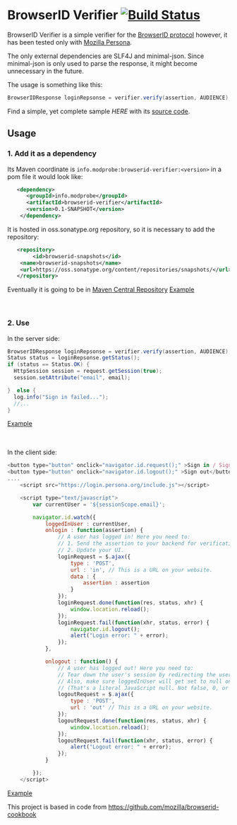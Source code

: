 # BrowserID Verifier [![Build Status](https://travis-ci.org/user454322/browserid-verifier.png?branch=master)](https://travis-ci.org/user454322/browserid-verifier)



BrowserID Verifier is a simple verifier for the [BrowserID protocol](https://github.com/mozilla/id-specs/blob/prod/browserid/index.md) however, it has been tested only with [Mozilla Persona](https://login.persona.org/about).

The only external dependencies are SLF4J and minimal-json. 
Since minimal-json is only used to parse the response, it might become unnecessary in the future.


The usage is something like this:
```java
BrowserIDResponse loginRepsonse = verifier.verify(assertion, AUDIENCE);
```

Find a simple, yet complete sample *HERE* with its [source code](https://github.com/user454322/browserid-verifier/tree/master/sample).

## Usage
### 1. Add it as a dependency
 Its Maven coordinate is `info.modprobe:browserid-verifier:<version>` in a pom file it would look like:
```xml
   <dependency>
      <groupId>info.modprobe</groupId>
      <artifactId>browserid-verifier</artifactId>
      <version>0.1-SNAPSHOT</version>
    </dependency>
```

It is hosted in oss.sonatype.org repository, so it is necessary to add the repository:
```xml
   <repository>
        <id>browserid-snapshots</id>
	<name>browserid-snapshots</name>
	<url>https://oss.sonatype.org/content/repositories/snapshots/</url>
   </repository>
```
Eventually it is going to be in [Maven Central Repository](http://search.maven.org)
[Example](https://github.com/user454322/browserid-verifier/blob/master/sample/pom.xml)

　　 


### 2. Use
In the server side:
```java
BrowserIDResponse loginRepsonse = verifier.verify(assertion, AUDIENCE);
Status status = loginRepsonse.getStatus();
if (status == Status.OK) {
  HttpSession session = request.getSession(true);
  session.setAttribute("email", email);

}  else {
  log.info("Sign in failed...");
  //...
}
```
[Example](https://github.com/user454322/browserid-verifier/blob/master/sample/src/main/java/info/modprobe/browserid/sample/servlet/In.java)


　　 

In the client side:
```javascript
<button type="button" onclick="navigator.id.request();" >Sign in / Sign up</button>
<button type="button" onclick="navigator.id.logout();" >Sign out</button>
....
	<script src="https://login.persona.org/include.js"></script>

	<script type="text/javascript">
		var currentUser = '${sessionScope.email}';

		navigator.id.watch({
			loggedInUser : currentUser,
			onlogin : function(assertion) {
				// A user has logged in! Here you need to:
				// 1. Send the assertion to your backend for verification and to create a session.
				// 2. Update your UI.
				loginRequest = $.ajax({
					type : 'POST',
					url : 'in', // This is a URL on your website.
					data : {
						assertion : assertion
					}
				});
				loginRequest.done(function(res, status, xhr) {
					window.location.reload();
				});
				loginRequest.fail(function(xhr, status, error) {
					navigator.id.logout();
					alert("Login error: " + error);
				});
			},

			onlogout : function() {
				// A user has logged out! Here you need to:
				// Tear down the user's session by redirecting the user or making a call to your backend.
				// Also, make sure loggedInUser will get set to null on the next page load.
				// (That's a literal JavaScript null. Not false, 0, or undefined. null.)
				logoutRequest = $.ajax({
					type : 'POST',
					url : 'out' // This is a URL on your website.	      
				});
				logoutRequest.done(function(res, status, xhr) {
					window.location.reload();
				});
				logoutRequest.fail(function(xhr, status, error) {
					alert("Logout error: " + error);
				});
			}

		});
	</script>

```
[Example](https://github.com/user454322/browserid-verifier/blob/master/sample/src/main/webapp/index.jsp)

This project is based in code from https://github.com/mozilla/browserid-cookbook



